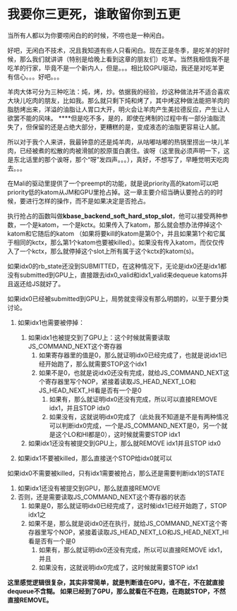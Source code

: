 # 我要你三更死，谁敢留你到五更

当所有人都以为你要唠闲白的的时候，不唠也是一种闲白。

好吧，无闲白不技术，况且我知道有些人只看闲白。现在正是冬季，是吃羊的好时候，那么我们就讲讲（特别是给晚上看到这章的朋友们）吃羊。当然我相信我不是吃羊的行家，毕竟不是一个新内人，但是。。。相比较GPU驱动，我还是对吃羊更有信心。。。好吧。。。

羊肉大体可分为三种吃法：炖，烤，炒。依据我的经验，炒这种做法并不适合喜欢大块儿吃肉的朋友，比如我。那么就只剩下炖和烤了，其中烤这种做法能把羊肉的脂肪烤出来，洋溢的油脂让人胃口大开，明火会让羊肉产生美拉德反应，产生让人欲罢不能的风味。 ****但是吃不多，是的，即使在烤制的过程中有一部分油脂流失了，但保留的还是占绝大部分，更糟糕的是，变成液态的油脂更容易让人腻。

所以对于我个人来讲，我最钟意的还是炖羊肉，从咕嘟咕嘟的热锅里捞出一块儿羊肉，已经被煮的松散的肉被滑腻的胶原蛋白裹住。诶呀（这里我必须声明一下，这是东北话里的那个诶呀，那个“呀”发四声。。。），真好，不想写了，早睡觉明天吃肉去。。。

在Mali的驱动里提供了一个preempt的功能，就是说priority高的katom可以吧priority低的katom从JM和GPU里抢占掉。这一章主要介绍当确认要抢占的的时候，要进行怎样的操作，而不是如果决定是否抢占。

执行抢占的函数叫做**kbase\_backend\_soft\_hard\_stop\_slot**，他可以接受两种参数，一个是katom，一个是kctx。如果传入了katom，那么就会想办法停掉这个katom和它随后的katom （如果将要kill的katom是第0个，并且如果第1个和它属于相同的kctx，那么第1个katom也要被killed）。如果没有传入katom，而仅仅传入了一个kctx，那么就停掉这个slot上所有属于这个kctx的katom\(s\)。



如果idx0的rb\_state还没到SUBMITTED，在这种情况下，无论是idx0还是idx1都没有submitted到GPU上，直接跟去idx0\_valid和idx1\_valid来dequeue katoms并且返还给JS就好了。

如果idx0已经被submitted到GPU上，局势就变得没有那么明朗的，以至于要分类讨论。

1. 如果idx1也需要被停掉：

   1. 如果idx1也被提交到了GPU上：这个时候就需要读取JS\_COMMAND\_NEXT这个寄存器
      1. 如果寄存器里的值是0，那么就证明idx0已经完成了，也就是说idx1已经开始跑了，那么就需要STOP这个idx1
      2. 如果不是0，也就是说idx0还没有完成，就给JS\_COMMAND\_NEXT这个寄存器里写个NOP，紧接着读取JS\_HEAD\_NEXT\_LO和JS\_HEAD\_NEXT\_HI看是否有一个是0
         1. 如果有，那么就证明idx0还没有完成，所以可以直接REMOVE idx1，并且STOP idx0
         2. 如果没有，这就说明idx0完成了（此处我不知道是不是有两种情况可以判断idx0完成，一个是JS\_COMMAND\_NEXT是0，另一个就是这个LO和HI都是0），这时候就需要STOP idx1
   2. 如果idx1还没有被提交到GPU上，那么就REMOVE idx1并且STOP idx0

2. 如果idx1不要被killed，那么直接送个STOP给idx0就可以

 如果idx0不需要被killed，只有idx1需要被抢占，那么还是需要判断idx1的STATE

1. 如果idx1还没有被提交到GPU，那么就直接REMOVE
2. 否则，还是需要读取JS\_COMMAND\_NEXT这个寄存器的状态
   1. 如果是0，那么就证明idx0已经完成了，这时候idx1已经开始跑了，STOP idx1之
   2. 如果不是，那么就是说idx0还在执行，就给JS\_COMMAND\_NEXT这个寄存器里写个NOP，紧接着读取JS\_HEAD\_NEXT\_LO和JS\_HEAD\_NEXT\_HI看是否有一个是0
      1. 如果有，那么就证明idx0还没有完成，所以可以直接REMOVE idx1，并且
      2. 如果没有，这就说明idx0完成了，这时候就需要STOP idx1

**这里感觉逻辑很复杂，其实非常简单，就是判断谁在GPU，谁不在，不在就直接dequeue不含糊。 如果已经到了GPU，那么就看在不在跑，在跑就STOP，不然直接REMOVE。**



